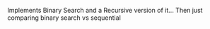 Implements Binary Search and a Recursive version of it...
Then just comparing binary search vs sequential